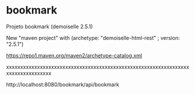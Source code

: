 # bookmark
Projeto bookmark (demoiselle 2.5.1)

New "maven project" with (archetype: "demoiselle-html-rest" ; version: "2.5.1")

https://repo1.maven.org/maven2/archetype-catalog.xml

xxxxxxxxxxxxxxxxxxxxxxxxxxxxxxxxxxxxxxxxxxxxxxxxxxxxxxxxxxxxxxxxxxxxxxxxxxxxxxxxx

http://localhost:8080/bookmark/api/bookmark
